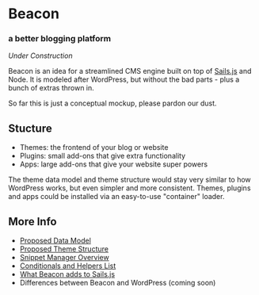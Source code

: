 # Beacon
### a better blogging platform

*Under Construction*

Beacon is an idea for a streamlined CMS engine built on top of [Sails.js](http://sailsjs.org) and Node. It is modeled after WordPress, but without the bad parts - plus a bunch of extras thrown in.

So far this is just a conceptual mockup, please pardon our dust.

Stucture
---

- Themes: the frontend of your blog or website
- Plugins: small add-ons that give extra functionality
- Apps: large add-ons that give your website super powers

The theme data model and theme structure would stay very similar to how WordPress works, but even simpler and more consistent. Themes, plugins and apps could be installed via an easy-to-use "container" loader.


More Info
---

- [Proposed Data Model](MODEL.md) 
- [Proposed Theme Structure](beacon/themes/skipper/)
- [Snippet Manager Overview](SNIPPETS.md)
- [Conditionals and Helpers List](beacon/apps/core/helpers.js)
- [What Beacon adds to Sails.js](sails.md)
- Differences between Beacon and WordPress (coming soon)
